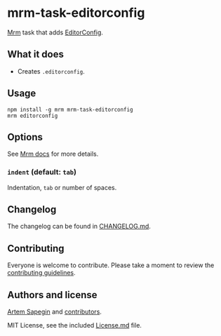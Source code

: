 # mrm-task-editorconfig

[Mrm](https://github.com/sapegin/mrm) task that adds [EditorConfig](http://editorconfig.org/).

## What it does

- Creates `.editorconfig`.

## Usage

```
npm install -g mrm mrm-task-editorconfig
mrm editorconfig
```

## Options

See [Mrm docs](https://github.com/sapegin/mrm#usage) for more details.

### `indent` (default: `tab`)

Indentation, `tab` or number of spaces.

## Changelog

The changelog can be found in [CHANGELOG.md](CHANGELOG.md).

## Contributing

Everyone is welcome to contribute. Please take a moment to review the [contributing guidelines](../../Contributing.md).

## Authors and license

[Artem Sapegin](https://sapegin.me) and [contributors](https://github.com/sapegin/mrm/graphs/contributors).

MIT License, see the included [License.md](License.md) file.
